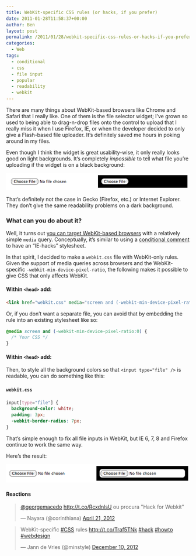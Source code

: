 ```yaml
---
title: WebKit-specific CSS rules (or hacks, if you prefer)
date: 2011-01-28T11:58:37+00:00
author: Ben
layout: post
permalink: /2011/01/28/webkit-specific-css-rules-or-hacks-if-you-prefer/
categories:
  - Web
tags:
  - conditional
  - css
  - file input
  - popular
  - readability
  - webkit
---
```

There are many things about WebKit-based browsers like Chrome and Safari that I really like. One of them is the file selector widget; I&#8217;ve grown so used to being able to drag-n-drop files onto the control to upload that I really miss it when I use Firefox, IE, or when the developer decided to only give a Flash-based file uploader. It&#8217;s definitely saved me hours in poking around in my files.

Even though I think the widget is great usability-wise, it only really looks good on light backgrounds. It&#8217;s completely _impossible_ to tell what file you&#8217;re uploading if the widget is on a black background:

![WebKit input type="file" before](/media/2011/01/28/webkit_input_type_file_before.png)

That&#8217;s definitely not the case in Gecko (Firefox, etc.) or Internet Explorer. They don&#8217;t give the same readability problems on a dark background.

### What can you do about it?

Well, it turns out [you can target WebKit-based browsers](http://stackoverflow.com/questions/1849137/safari-conditional-css) with a relatively simple `media` query. Conceptually, it&#8217;s similar to using a [conditional comment](http://www.quirksmode.org/css/condcom.html) to have an &#8220;IE-hacks&#8221; stylesheet.

In that spirit, I decided to make a `webkit.css` file with WebKit-only rules. Given the support of media queries across browsers and the WebKit-specific `-webkit-min-device-pixel-ratio`, the following makes it possible to give CSS that only affects WebKit.

#### Within `<head>` add:

```html
<link href="webkit.css" media="screen and (-webkit-min-device-pixel-ratio:0)" rel="stylesheet" type="text/css" />
```

Or, if you don&#8217;t want a separate file, you can avoid that by embedding the rule into an existing stylesheet like so:

```css
@media screen and (-webkit-min-device-pixel-ratio:0) {
  /* Your CSS */
}
```

#### Within `<head>` add:

Then, to style all the background colors so that `<input type="file" />` is readable, you can do something like this:

#### `webkit.css`

```css
input[type="file"] {
  background-color: white;
  padding: 3px;
  -webkit-border-radius: 7px;
}
```

That&#8217;s simple enough to fix all file inputs in WebKit, but IE 6, 7, 8 and Firefox continue to work the same way.

Here&#8217;s the result:

![WebKit input type="file" before](/media/2011/01/28/webkit_input_type_file_after.png)

#### Reactions

<blockquote class="twitter-tweet">
  <p>
    <a href="https://twitter.com/georgemacedo">@georgemacedo</a> <a href="http://t.co/RcxdnlsU">http://t.co/RcxdnlsU</a> ou procura "Hack for Webkit"
  </p>
  
  <p>
    &mdash; Nayara (@corinthiana) <a href="https://twitter.com/corinthiana/statuses/193496342306357248">April 21, 2012</a>
  </p>
</blockquote>

<blockquote class="twitter-tweet">
  <p>
    WebKit-specific <a href="https://twitter.com/search?q=%23CSS&src=hash">#CSS</a> rules <a href="http://t.co/Traf5TNk">http://t.co/Traf5TNk</a> <a href="https://twitter.com/search?q=%23hack&src=hash">#hack</a> <a href="https://twitter.com/search?q=%23howto&src=hash">#howto</a> <a href="https://twitter.com/search?q=%23webdesign&src=hash">#webdesign</a>
  </p>
  
  <p>
    &mdash; Jann de Vries (@minstyle) <a href="https://twitter.com/minstyle/statuses/278162734300950528">December 10, 2012</a>
  </p>
</blockquote>
